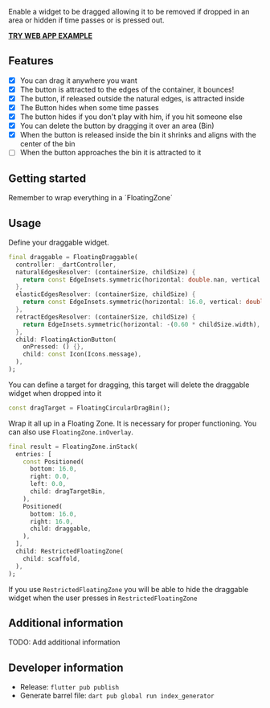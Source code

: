 Enable a widget to be dragged allowing it to be removed if dropped in an area or hidden if time passes or is pressed out.

[**TRY WEB APP EXAMPLE**](https://brex900.github.io/mek_floating_drag/#/)

## Features

- [x] You can drag it anywhere you want
- [x] The button is attracted to the edges of the container, it bounces!
- [x] The button, if released outside the natural edges, is attracted inside
- [x] The Button hides when some time passes
- [x] The button hides if you don't play with him, if you hit someone else
- [x] You can delete the button by dragging it over an area (Bin)
- [x] When the button is released inside the bin it shrinks and aligns with the center of the bin
- [ ] When the button approaches the bin it is attracted to it

## Getting started

Remember to wrap everything in a ´FloatingZone´

## Usage

Define your draggable widget.

```dart
final draggable = FloatingDraggable(
  controller: _dartController,
  naturalEdgesResolver: (containerSize, childSize) {
    return const EdgeInsets.symmetric(horizontal: double.nan, vertical: 64.0);
  },
  elasticEdgesResolver: (containerSize, childSize) {
    return const EdgeInsets.symmetric(horizontal: 16.0, vertical: double.nan);
  },
  retractEdgesResolver: (containerSize, childSize) {
    return EdgeInsets.symmetric(horizontal: -(0.60 * childSize.width), vertical: double.nan);
  },
  child: FloatingActionButton(
    onPressed: () {},
    child: const Icon(Icons.message),
  ),
);
```

You can define a target for dragging, this target will delete the draggable widget when dropped into it
```dart
const dragTarget = FloatingCircularDragBin();
```

Wrap it all up in a Floating Zone. It is necessary for proper functioning. You can also use `FloatingZone.inOverlay`.
```dart
final result = FloatingZone.inStack(
  entries: [
    const Positioned(
      bottom: 16.0,
      right: 0.0,
      left: 0.0,
      child: dragTargetBin,
    ),
    Positioned(
      bottom: 16.0,
      right: 16.0,
      child: draggable,
    ),
  ],
  child: RestrictedFloatingZone(
    child: scaffold,
  ),
);
```

If you use `RestrictedFloatingZone` you will be able to hide the draggable widget when the user presses in `RestrictedFloatingZone`


## Additional information

TODO: Add additional information

## Developer information

- Release: `flutter pub publish`
- Generate barrel file: `dart pub global run index_generator`